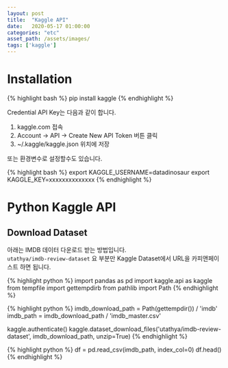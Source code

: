 ```yaml
---
layout: post
title:  "Kaggle API"
date:   2020-05-17 01:00:00
categories: "etc"
asset_path: /assets/images/
tags: ['kaggle']
---
```


# Installation

{% highlight bash %}
pip install kaggle
{% endhighlight %}

Credential API Key는 다음과 같이 합니다. 

1. kaggle.com 접속
2. Account -> API -> Create New API Token 버튼 클릭
3. ~/.kaggle/kaggle.json 위치에 저장

또는 환경변수로 설정할수도 있습니다. 

{% highlight bash %}
export KAGGLE_USERNAME=datadinosaur
export KAGGLE_KEY=xxxxxxxxxxxxxx
{% endhighlight %}


# Python Kaggle API

## Download Dataset

아래는 IMDB 데이터 다운로드 받는 방법입니다.<br>
`utathya/imdb-review-dataset` 요 부분만 Kaggle Dataset에서 URL을 카피앤페이스트 하면 됩니다. 

{% highlight python %}
import pandas as pd
import kaggle.api as kaggle
from tempfile import gettempdirb
from pathlib import Path
{% endhighlight %}

{% highlight python %}
imdb_download_path = Path(gettempdir()) / 'imdb'
imdb_path = imdb_download_path / 'imdb_master.csv'

kaggle.authenticate()
kaggle.dataset_download_files('utathya/imdb-review-dataset', imdb_download_path, unzip=True)
{% endhighlight %}


{% highlight python %}
df = pd.read_csv(imdb_path, index_col=0)
df.head()
{% endhighlight %}



